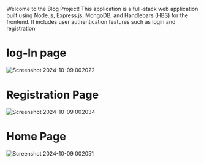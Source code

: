 Welcome to the Blog Project! This application is a full-stack web application built using Node.js, Express.js, MongoDB, and Handlebars (HBS) for the frontend. It includes user authentication features such as login and registration

# log-In page
![Screenshot 2024-10-09 002022](https://github.com/user-attachments/assets/0d9b522d-d397-4945-9b0a-11d10b5fa7e3)


# Registration Page
![Screenshot 2024-10-09 002034](https://github.com/user-attachments/assets/764a6f6c-aff9-456c-ba3a-289c42230907)

# Home Page
![Screenshot 2024-10-09 002051](https://github.com/user-attachments/assets/0ae3b1ef-9fef-4b5f-b0dc-f4da04f2a425)
